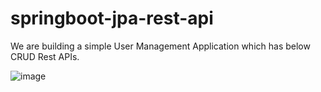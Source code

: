 # springboot-jpa-rest-api

We are building a simple User Management Application which has below CRUD Rest APIs.

![image](https://github.com/hoangtien2k3qx1/springboot-jpa-rest-api/assets/122768076/172de7f7-ba22-440e-909b-ab9634eacb9b)
